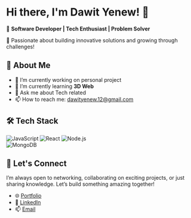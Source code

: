 # Hi there, I'm Dawit Yenew! 👋  
🌟 **Software Developer | Tech Enthusiast | Problem Solver**  

🚀 Passionate about building innovative solutions and growing through challenges!

## 🌟 About Me 
- 🔭 I’m currently working on personal project
- 🌱 I’m currently learning **3D Web**
- 💬 Ask me about Tech related
- 📫 How to reach me: dawityenew.12@gmail.com

## 🛠 Tech Stack

![JavaScript](https://img.shields.io/badge/-JavaScript-333333?style=flat&logo=javascript) 
![React](https://img.shields.io/badge/-React-333333?style=flat&logo=react) 
![Node.js](https://img.shields.io/badge/-Node.js-333333?style=flat&logo=node.js)  
![MongoDB](https://img.shields.io/badge/-MongoDB-333333?style=flat&logo=mongodb) 

## 🤝 Let's Connect  

I’m always open to networking, collaborating on exciting projects, or just sharing knowledge. Let’s build something amazing together!  
- 🌐 [Portfolio](portfolio-orpin-six-11.vercel.app)  
- 💼 [LinkedIn](https://www.linkedin.com/in/dawityenew/)  
- 📫 [Email](mailto:dawityenew.12@gmail.com) 



